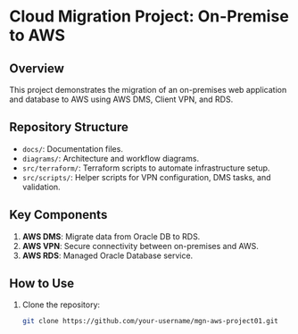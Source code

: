 # Cloud Migration Project: On-Premise to AWS

## Overview
This project demonstrates the migration of an on-premises web application and database to AWS using AWS DMS, Client VPN, and RDS.

## Repository Structure
- `docs/`: Documentation files.
- `diagrams/`: Architecture and workflow diagrams.
- `src/terraform/`: Terraform scripts to automate infrastructure setup.
- `src/scripts/`: Helper scripts for VPN configuration, DMS tasks, and validation.

## Key Components
1. **AWS DMS**: Migrate data from Oracle DB to RDS.
2. **AWS VPN**: Secure connectivity between on-premises and AWS.
3. **AWS RDS**: Managed Oracle Database service.

## How to Use
1. Clone the repository:
   ```bash
   git clone https://github.com/your-username/mgn-aws-project01.git
